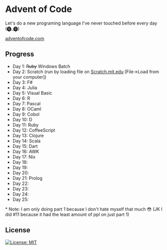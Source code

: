 # Advent of Code

Let's do a new programing language I've never touched before every day (⓿_⓿)

[adventofcode.com](https://adventofcode.com/)

## Progress

* Day 1: ~~Ruby~~ Windows Batch
* Day 2: Scratch (run by loading file on [Scratch.mit.edu](https://scratch.mit.edu/projects/editor/?tutorial=getStarted) [File->Load from your computer])
* Day 3: F#
* Day 4: Julia
* Day 5: Visual Basic
* Day 6: R
* Day 7: Pascal
* Day 8: OCaml
* Day 9: Cobol
* Day 10: D
* Day 11: Ruby
* Day 12: CoffeeScript
* Day 13: Clojure
* Day 14: Scala
* Day 15: Dart
* Day 16: AWK
* Day 17: Nix
* Day 18: 
* Day 19: 
* Day 20: 
* Day 21: Prolog
* Day 22: 
* Day 23: 
* Day 24: 
* Day 25: 

\* Note: I am only doing part 1 because I don't hate myself that much 😳 (JK I did #11 because it had the least amount of ppl on just part 1)

## License

[![License: MIT](https://img.shields.io/badge/License-MIT-blue.svg)](https://opensource.org/licenses/MIT) 

